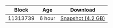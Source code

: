 |     Block   |     Age     |   Download  |
| ----------- | ----------- | ----------- |
|   11313739   |  6 hour | [Snapshot (4.2 GB)](https://s3.eu-central-1.amazonaws.com/w3coins.io/snapshots/agoric-mainnet/agoric_snapsot_latest.tar.lz4)  |
